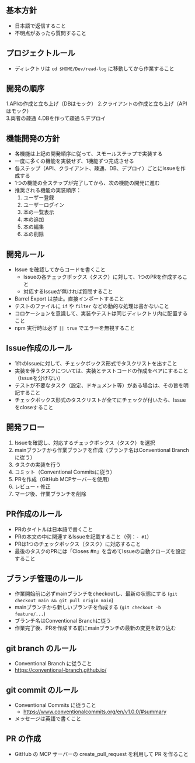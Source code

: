 ## 基本方針
- 日本語で返信すること
- 不明点があったら質問すること

## プロジェクトルール
- ディレクトリは `cd $HOME/Dev/read-log` に移動してから作業すること

## 開発の順序
1.APIの作成と立ち上げ（DBはモック）
2.クライアントの作成と立ち上げ（APIはモック）  
3.両者の疎通
4.DBを作って疎通
5.デプロイ

## 機能開発の方針
- 各機能は上記の開発順序に従って、スモールステップで実装する
- 一度に多くの機能を実装せず、1機能ずつ完成させる
- 各ステップ（API、クライアント、疎通、DB、デプロイ）ごとにIssueを作成する
- 1つの機能の全ステップが完了してから、次の機能の開発に進む
- 推奨される機能の実装順序：
  1. ユーザー登録
  2. ユーザーログイン
  3. 本の一覧表示
  4. 本の追加
  5. 本の編集
  6. 本の削除

## 開発ルール
- Issue を確認してからコードを書くこと
  - Issueの各チェックボックス（タスク）に対して、1つのPRを作成すること
  - 対応するIssueが無ければ質問すること
- Barrel Export は禁止。直接インポートすること
- テストのファイルに `if` や `filter` などの動的な処理は書かないこと
- コロケーションを意識して、実装やテストは同じディレクトリ内に配置すること
- npm 実行時は必ず `|| true` でエラーを無視すること

## Issue作成のルール
- 1件のIssueに対して、チェックボックス形式でタスクリストを出すこと
- 実装を伴うタスクについては、実装とテストコードの作成をペアにすること（Issueを分けない）
- テストが不要なタスク（設定、ドキュメント等）がある場合は、その旨を明記すること
- チェックボックス形式のタスクリストが全てにチェックが付いたら、Issueをcloseすること

## 開発フロー
1. Issueを確認し、対応するチェックボックス（タスク）を選択
2. mainブランチから作業ブランチを作成（ブランチ名はConventional Branchに従う）
3. タスクの実装を行う
4. コミット（Conventional Commitsに従う）
5. PRを作成（GitHub MCPサーバーを使用）
6. レビュー・修正
7. マージ後、作業ブランチを削除

## PR作成のルール
- PRのタイトルは日本語で書くこと
- PRの本文の中に関連するIssueを記載すること（例：`- #1`）
- PRは1つのチェックボックス（タスク）に対応すること
- 最後のタスクのPRには「Closes #n」を含めてIssueの自動クローズを設定すること

## ブランチ管理のルール
- 作業開始前に必ずmainブランチをcheckoutし、最新の状態にする (`git checkout main && git pull origin main`)
- mainブランチから新しいブランチを作成する (`git checkout -b feature/...`)
- ブランチ名はConventional Branchに従う
- 作業完了後、PRを作成する前にmainブランチの最新の変更を取り込む

## git branch のルール
- Conventional Branch に従うこと
 - https://conventional-branch.github.io/

## git commit のルール
- Conventional Commits に従うこと
  - https://www.conventionalcommits.org/en/v1.0.0/#summary
- メッセージは英語で書くこと

## PR の作成
- GitHub の MCP サーバーの create_pull_request を利用して PR を作ること
